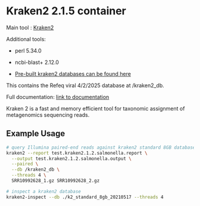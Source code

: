 # Kraken2 2.1.5 container

Main tool : [Kraken2](https://github.com/DerrickWood/kraken2/)

Additional tools:

- perl 5.34.0
- ncbi-blast+ 2.12.0

- [Pre-built kraken2 databases can be found here](https://benlangmead.github.io/aws-indexes/k2)

This contains the Refeq viral 4/2/2025 database at /kraken2_db.

Full documentation: [link to documentation](https://github.com/DerrickWood/kraken2/wiki)

Kraken 2 is a fast and memory efficient tool for taxonomic assignment of metagenomics sequencing reads.

## Example Usage

```bash
# query Illumina paired-end reads against kraken2 standard 8GB database
kraken2 --report test.kraken2.1.2.salmonella.report \
  --output test.kraken2.1.2.salmonella.output \
  --paired \
  --db /kraken2_db \
  --threads 4 \
  SRR10992628_1.gz SRR10992628_2.gz 

# inspect a kraken2 database
kraken2-inspect --db ./k2_standard_8gb_20210517 --threads 4
```

